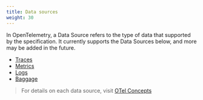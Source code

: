 ```yaml
---
title: Data sources
weight: 30
---
```


In OpenTelemetry, a Data Source refers to the type of data that supported by the
specification. It currently supports the Data Sources below, and more may be
added in the future.

- [Traces](/docs/concepts/otel-concepts/#tracing-in-opentelemetry)
- [Metrics](/docs/concepts/otel-concepts/#metrics-in-opentelemetry)
- [Logs](/docs/concepts/otel-concepts/#logs-in-opentelemetry)
- [Baggage](/docs/concepts/otel-concepts/#baggage-in-opentelemetry)

> For details on each data source, visit
> [OTel Concepts](/docs/concepts/otel-concepts)
